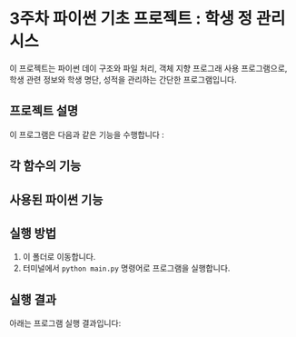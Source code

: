 # 3주차 파이썬 기초 프로젝트 : 학생 정 관리 시스
이 프로젝트는 파이썬 데이 구조와 파일 처리, 객체 지향 프로그래 사용 프로그램으로, 학생 관련 정보와 학생 명단, 성적을 관리하는 간단한 프로그램입니다.

## 프로젝트 설명
이 프로그램은 다음과 같은 기능을 수행합니다 :


## 각 함수의 기능


## 사용된 파이썬 기능


## 실행 방법
1. 이 폴더로 이동합니다.
2. 터미널에서 `python main.py` 명령어로 프로그램을 실행합니다.

## 실행 결과
아래는 프로그램 실행 결과입니다:
